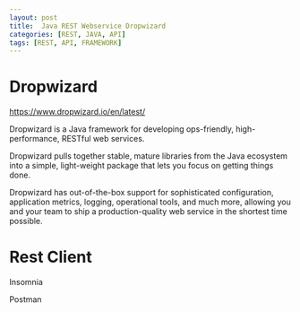 ```yaml
---
layout: post
title:  Java REST Webservice Dropwizard
categories: [REST, JAVA, API]
tags: [REST, API, FRAMEWORK]
--- 
```


# Dropwizard  

<https://www.dropwizard.io/en/latest/>

Dropwizard is a Java framework for developing ops-friendly, high-performance, RESTful web services.


Dropwizard pulls together stable, mature libraries from the Java ecosystem into a simple, light-weight package that lets you focus on getting things done.

Dropwizard has out-of-the-box support for sophisticated configuration, application metrics, logging, operational tools, and much more, allowing you and your team to ship a production-quality web service in the shortest time possible.

# Rest Client 

Insomnia 

Postman
